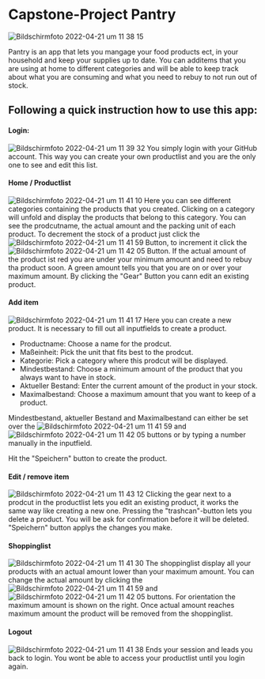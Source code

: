 

# Capstone-Project Pantry
![Bildschirmfoto 2022-04-21 um 11 38 15](https://user-images.githubusercontent.com/98757507/164426950-72773f21-7c8d-4ec7-a043-1365552d23cd.png)


Pantry is an app that lets you mangage your food products ect, in your household and keep your supplies up to date.
You can additems that you are using at home to different categories  and will be able to keep track about what you are consuming and what you need to rebuy to not run out of stock.

## Following a quick instruction how to use this app:


#### Login:
![Bildschirmfoto 2022-04-21 um 11 39 32](https://user-images.githubusercontent.com/98757507/164429950-22d8b2aa-844e-4b05-999c-a26def06ad9f.png)
You simply login with your GitHub account.
This way you can create your own productlist and you are the only one to see and edit this list.


#### Home / Productlist
![Bildschirmfoto 2022-04-21 um 11 41 10](https://user-images.githubusercontent.com/98757507/164429631-343311df-dad3-4cfb-9817-1dfe3e4c562c.png)
Here you can see different categories containing the products that you created. Clicking on a category will unfold and display the products that belong to this category. You can see the prodcutname, the actual amount and the packing unit of each product. To decrement the stock of a product just click the ![Bildschirmfoto 2022-04-21 um 11 41 59](https://user-images.githubusercontent.com/98757507/164430170-d4704763-e028-4968-b027-51a24406d754.png)
 Button, to increment it click the ![Bildschirmfoto 2022-04-21 um 11 42 05](https://user-images.githubusercontent.com/98757507/164430330-97e2ca8b-91e7-404c-ac1c-f13d7b54be6b.png)
 Button. 
If the actual amount of the product ist red you are under your minimum amount and need to rebuy tha product soon.
A green amount tells you that you are on or over your maximum amount. 
By clicking the "Gear" Button you cann edit an existing product.


#### Add item
![Bildschirmfoto 2022-04-21 um 11 41 17](https://user-images.githubusercontent.com/98757507/164429739-0d1589a9-028e-4536-beb8-771b4ba86a19.png)
Here you can create a new product. It is necessary to fill out all inputfields to create a product.
- Productname: Choose a name for the prodcut.
- Maßeinheit: Pick the unit that fits best to the prodcut.
- Kategorie: Pick a category where this prodcut will be displayed.
- Mindestbestand: Choose a minimum amount of the product that you always want to have in stock.
- Aktueller Bestand: Enter the current amount of the product in your stock.
- Maximalbestand: Choose a maximum amount that you want to keep of a product.

Mindestbestand, aktueller Bestand and Maximalbestand can either be set over the ![Bildschirmfoto 2022-04-21 um 11 41 59](https://user-images.githubusercontent.com/98757507/164430170-d4704763-e028-4968-b027-51a24406d754.png) and ![Bildschirmfoto 2022-04-21 um 11 42 05](https://user-images.githubusercontent.com/98757507/164430330-97e2ca8b-91e7-404c-ac1c-f13d7b54be6b.png) buttons or by typing a number manually in the inputfield.

Hit the "Speichern" button to create the product.


#### Edit / remove item
![Bildschirmfoto 2022-04-21 um 11 43 12](https://user-images.githubusercontent.com/98757507/164427812-69c25d88-239e-42f9-8d50-846534fbd000.png)
Clicking the gear next to a prodcut in the productlist lets you edit an existing product, it works the same way like creating a new one. Pressing the "trashcan"-button lets you delete a product. You will be ask for confirmation before it will be deleted. "Speichern" button applys the changes you make.


#### Shoppinglist 
![Bildschirmfoto 2022-04-21 um 11 41 30](https://user-images.githubusercontent.com/98757507/164429190-5399c1f0-7324-4e96-96f0-8895f85ebd4f.png)
The shoppinglist display all your products with an actual amount lower than your maximum amount. You can change the actual amount by clicking the ![Bildschirmfoto 2022-04-21 um 11 41 59](https://user-images.githubusercontent.com/98757507/164430170-d4704763-e028-4968-b027-51a24406d754.png) and ![Bildschirmfoto 2022-04-21 um 11 42 05](https://user-images.githubusercontent.com/98757507/164430330-97e2ca8b-91e7-404c-ac1c-f13d7b54be6b.png) buttons. For orientation the maximum amount is shown on the right.
Once actual amount reaches maximum amount the product will be removed from the shoppinglist. 


#### Logout
![Bildschirmfoto 2022-04-21 um 11 41 38](https://user-images.githubusercontent.com/98757507/164429511-356e21e6-8ed1-4530-b495-248586e5d4e2.png)
Ends your session and leads you back to login. You wont be able to access your productlist until you login again.
